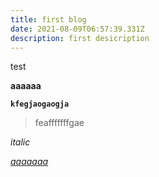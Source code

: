 ```yaml
---
title: first blog
date: 2021-08-09T06:57:39.331Z
description: first desicription
---
```

test

**aaaaaa**

**`kfegjaogaogja`**

> feafffffffgae

*italic*

*[aaaaaaa](ataeta)*